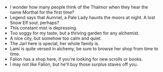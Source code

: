 - I wonder how many people think of the Thalmor when they hear the name Morthal for the first time?
- Legend says that Aumriel, a Pale Lady haunts the moors at night. A lost Snow Elf soul, perhaps?
- This constant mist is depressing.
- Too soggy for my taste, but a thriving garden for any alchemist.
- A nice city, but somehow too calm and quiet.
- The Jarl here is special, her whole family is.
- Lami is quite versed in alchemy, be sure to browse her shop from time to time.
- Falion has a shop here, if you're looking for new scrolls or books.
- I may not like Falion, but he'll buy those surplus staves off you.
